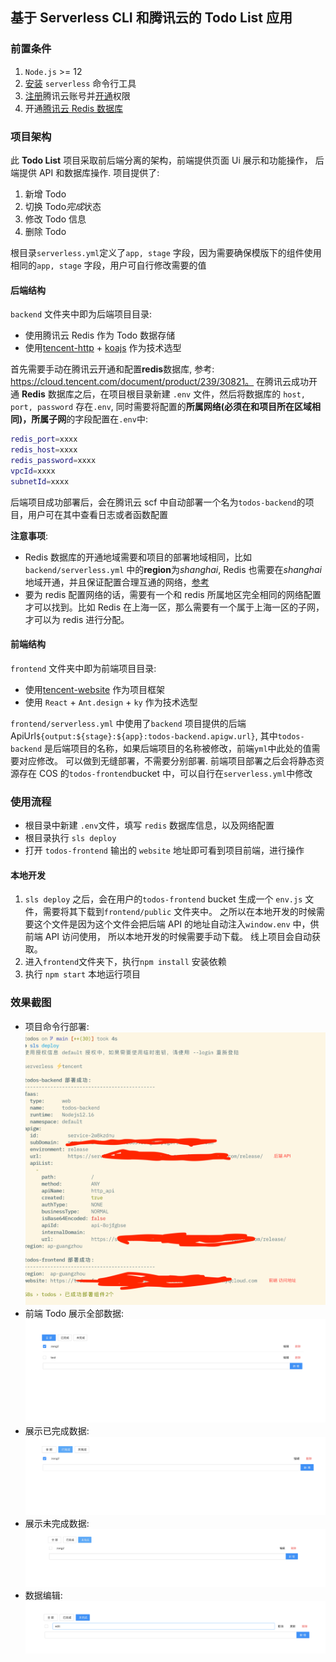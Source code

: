 ## 基于 Serverless CLI 和腾讯云的 Todo List 应用

### 前置条件

1. `Node.js` >= 12
2. [安装](https://cn.serverless.com/framework/docs-getting-started) `serverless` 命令行工具
3. [注册](https://cloud.tencent.com/register)腾讯云账号并[开通](https://cloud.tencent.com/document/product/1154/43006)权限
4. 开通[腾讯云 Redis 数据库](https://cloud.tencent.com/document/product/239/30821)

### 项目架构

此 **Todo List** 项目采取前后端分离的架构，前端提供页面 Ui 展示和功能操作， 后端提供 API 和数据库操作. 项目提供了:

1. 新增 Todo
2. 切换 Todo*完成*状态
3. 修改 Todo 信息
4. 删除 Todo

根目录`serverless.yml`定义了`app, stage` 字段，因为需要确保模版下的组件使用相同的`app, stage` 字段，用户可自行修改需要的值

#### 后端结构

`backend` 文件夹中即为后端项目目录:

-   使用腾讯云 Redis 作为 Todo 数据存储
-   使用[tencent-http](https://github.com/serverless-components/tencent-http) + [koajs](https://koajs.com/) 作为技术选型

首先需要手动在腾讯云开通和配置**redis**数据库, 参考: https://cloud.tencent.com/document/product/239/30821。 在腾讯云成功开通 **Redis** 数据库之后，在项目根目录新建 `.env` 文件，然后将数据库的 `host, port, password` 存在`.env`, 同时需要将配置的**所属网络(必须在和项目所在区域相同)，所属子网**的字段配置在`.env`中:

```bash
redis_port=xxxx
redis_host=xxxx
redis_password=xxxx
vpcId=xxxx
subnetId=xxxx
```

后端项目成功部署后，会在腾讯云 scf 中自动部署一个名为`todos-backend`的项目，用户可在其中查看日志或者函数配置

**注意事项**:

-   Redis 数据库的开通地域需要和项目的部署地域相同，比如`backend/serverless.yml` 中的**region**为*shanghai*, Redis 也需要在*shanghai*地域开通，并且保证配置合理互通的网络，[参考](https://cloud.tencent.com/document/product/239/30910)
-   要为 redis 配置网络的话，需要有一个和 redis 所属地区完全相同的网络配置才可以找到。比如 Redis 在上海一区，那么需要有一个属于上海一区的子网，才可以为 redis 进行分配。

#### 前端结构

`frontend` 文件夹中即为前端项目目录:

-   使用[tencent-website](https://github.com/serverless-components/tencent-website) 作为项目框架
-   使用 `React` + `Ant.design` + `ky` 作为技术选型

`frontend/serverless.yml` 中使用了`backend` 项目提供的后端 ApiUrl`${output:${stage}:${app}:todos-backend.apigw.url}`, 其中`todos-backend` 是后端项目的名称，如果后端项目的名称被修改，前端`yml`中此处的值需要对应修改。 可以做到无缝部署，不需要分别部署.
前端项目部署之后会将静态资源存在 COS 的`todos-frontend`bucket 中，可以自行在`serverless.yml`中修改

### 使用流程

-   根目录中新建 `.env`文件，填写 `redis` 数据库信息，以及网络配置
-   根目录执行 `sls deploy`
-   打开 `todos-frontend` 输出的 `website` 地址即可看到项目前端，进行操作

#### 本地开发

1. `sls deploy` 之后，会在用户的`todos-frontend` bucket 生成一个 `env.js` 文件，需要将其下载到`frontend/public` 文件夹中。 之所以在本地开发的时候需要这个文件是因为这个文件会把后端 API 的地址自动注入`window.env` 中，供前端 API 访问使用， 所以本地开发的时候需要手动下载。 线上项目会自动获取。
2. 进入`frontend`文件夹下，执行`npm install` 安装依赖
3. 执行 `npm start` 本地运行项目

### 效果截图

-   项目命令行部署: ![](./assets/deployment.png)
-   前端 Todo 展示全部数据: ![](./assets/todo-all.png)
-   展示已完成数据: ![](./assets/todo-completed.png)
-   展示未完成数据: ![](./assets/todo-incompleted.png)
-   数据编辑: ![](./assets/todo-edit.png)
